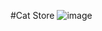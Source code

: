 #Cat Store 
![image](https://user-images.githubusercontent.com/71808558/174658827-bbee0528-b058-43ad-89f1-0b3c29ddd94b.png)

